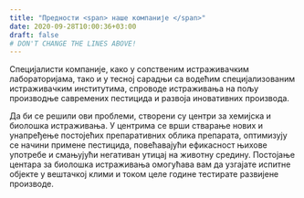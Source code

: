 ```yaml
---
title: "Предности <span> наше компаније </span>"
date: 2020-09-28T10:00:36+03:00
draft: false 
# DON'T CHANGE THE LINES ABOVE!
---
```


Специјалисти компаније, како у сопственим истраживачким лабораторијама, тако и у тесној сарадњи са водећим специјализованим истраживачким институтима, спроводе истраживања на пољу производње савремених пестицида и развоја иновативних производа.

Да би се решили ови проблеми, створени су центри за хемијска и биолошка истраживања. У центрима се врши стварање нових и унапређење постојећих препаративних облика препарата, оптимизују се начини примене пестицида, повећавајући ефикасност њихове употребе и смањујући негативан утицај на животну средину. Постојање центара за биолошка истраживања омогућава вам да узгајате испитне објекте у вештачкој клими и током целе године тестирате развијене производе.

